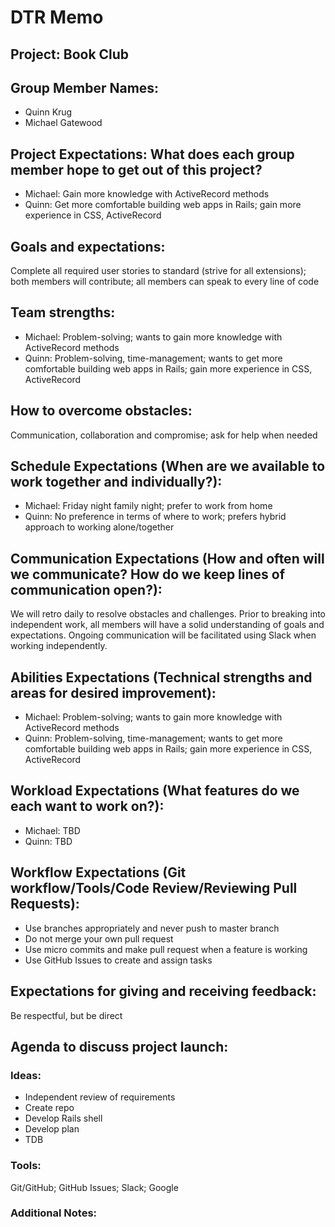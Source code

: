 # DTR Memo
## Project:  Book Club
## Group Member Names:  

* Quinn Krug
* Michael Gatewood

## Project Expectations: What does each group member hope to get out of this project?

* Michael: Gain more knowledge with ActiveRecord methods
* Quinn: Get more comfortable building web apps in Rails; gain more experience in CSS, ActiveRecord

## Goals and expectations:  
Complete all required user stories to standard (strive for all extensions); both members will contribute; all members can speak to every line of code

## Team strengths: 
* Michael: Problem-solving; wants to gain more knowledge with ActiveRecord methods
* Quinn: Problem-solving, time-management; wants to get more comfortable building web apps in Rails; gain more experience in CSS, ActiveRecord

## How to overcome obstacles:  
Communication, collaboration and compromise; ask for help when needed

## Schedule Expectations (When are we available to work together and individually?):  

* Michael: Friday night family night; prefer to work from home
* Quinn: No preference in terms of where to work; prefers hybrid approach to working alone/together

## Communication Expectations (How and often will we communicate? How do we keep lines of communication open?):
We will retro daily to resolve obstacles and challenges.  Prior to breaking into independent work, all members will have a solid understanding of goals and expectations.  Ongoing communication will be facilitated using Slack when working independently.

## Abilities Expectations (Technical strengths and areas for desired improvement):

* Michael: Problem-solving; wants to gain more knowledge with ActiveRecord methods
* Quinn: Problem-solving, time-management; wants to get more comfortable building web apps in Rails; gain more experience in CSS, ActiveRecord

## Workload Expectations (What features do we each want to work on?):

* Michael: TBD
* Quinn: TBD

## Workflow Expectations (Git workflow/Tools/Code Review/Reviewing Pull Requests):
* Use branches appropriately and never push to master branch
* Do not merge your own pull request
* Use micro commits and make pull request when a feature is working
* Use GitHub Issues to create and assign tasks

## Expectations for giving and receiving feedback:  
Be respectful, but be direct

## Agenda to discuss project launch:

### Ideas:  

* Independent review of requirements
* Create repo
* Develop Rails shell
* Develop plan
* TDB

### Tools:  
Git/GitHub; GitHub Issues; Slack; Google

### Additional Notes:
